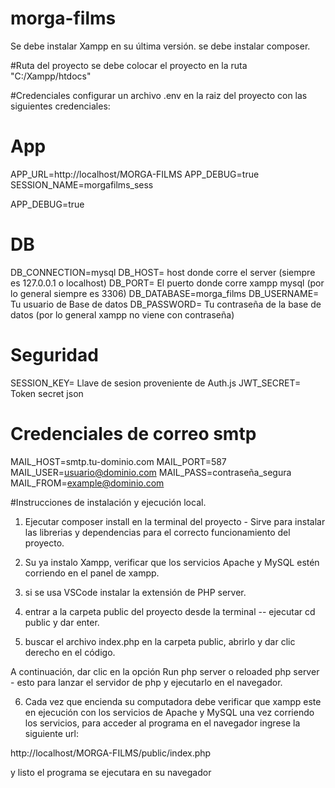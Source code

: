 # morga-films
Se debe instalar Xampp en su última versión.
se debe instalar composer.

#Ruta del proyecto
se debe colocar el proyecto en la ruta "C:/Xampp/htdocs"

#Credenciales
configurar un archivo .env en la raiz del proyecto con las siguientes credenciales:

# App
APP_URL=http://localhost/MORGA-FILMS
APP_DEBUG=true
SESSION_NAME=morgafilms_sess

APP_DEBUG=true

# DB
DB_CONNECTION=mysql
DB_HOST= host donde corre el server (siempre es 127.0.0.1 o localhost)
DB_PORT= El puerto donde corre xampp mysql (por lo general siempre es 3306)
DB_DATABASE=morga_films
DB_USERNAME= Tu usuario de Base de datos
DB_PASSWORD= Tu contraseña de la base de datos (por lo general xampp no viene con contraseña)

# Seguridad
SESSION_KEY= Llave de sesion proveniente de Auth.js
JWT_SECRET= Token secret json

# Credenciales de correo smtp
MAIL_HOST=smtp.tu-dominio.com
MAIL_PORT=587
MAIL_USER=usuario@dominio.com
MAIL_PASS=contraseña_segura
MAIL_FROM=example@dominio.com

#Instrucciones de instalación y ejecución local.
1. Ejecutar composer install en la terminal del proyecto - Sirve para instalar las librerias y dependencias para el correcto funcionamiento del proyecto.

2. Su ya instalo Xampp, verificar que los servicios Apache y MySQL estén corriendo en el panel de xampp.

3. si se usa VSCode instalar la extensión de PHP server.

4. entrar a la carpeta public del proyecto desde la terminal -- ejecutar cd public y dar enter.

5. buscar el archivo index.php en la carpeta public, abrirlo y dar clic derecho en el código.

A continuación, dar clic en la opción Run php server o reloaded php server - esto para lanzar el servidor de php y ejecutarlo en el navegador.

6. Cada vez que encienda su computadora debe verificar que xampp este en ejecución con los servicios de Apache y MySQL
una vez corriendo los servicios, para acceder al programa en el navegador ingrese la siguiente url: 

http://localhost/MORGA-FILMS/public/index.php

y listo el programa se ejecutara en su navegador
